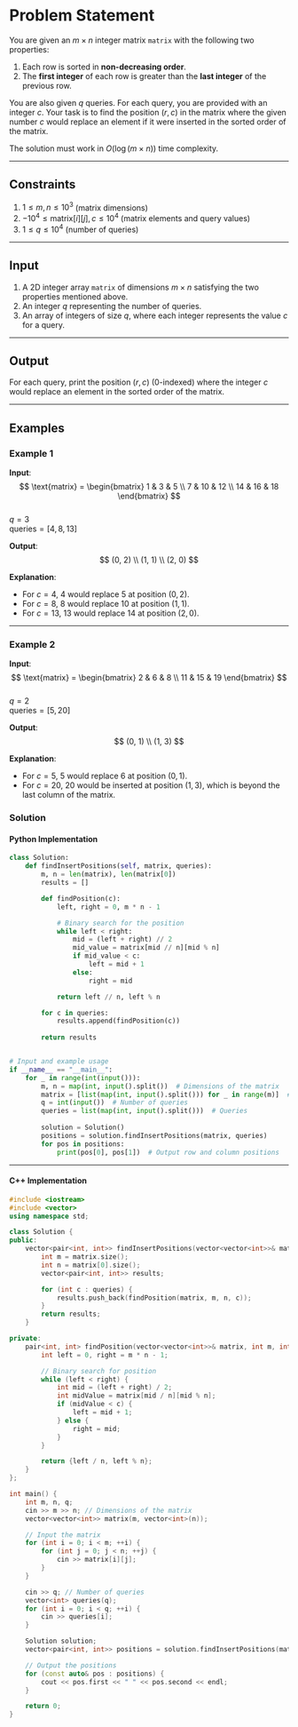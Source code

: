 # Problem Statement

You are given an $m \times n$ integer matrix `matrix` with the following two properties:

1. Each row is sorted in **non-decreasing order**.
2. The **first integer** of each row is greater than the **last integer** of the previous row.

You are also given $q$ queries. For each query, you are provided with an integer $c$. Your task is to find the position $(r, c)$ in the matrix where the given number $c$ would replace an element if it were inserted in the sorted order of the matrix. 

The solution must work in $O(\log(m \times n))$ time complexity.

---

## Constraints

1. $1 \leq m, n \leq 10^3$ (matrix dimensions)
2. $-10^4 \leq \text{matrix}[i][j], c \leq 10^4$ (matrix elements and query values)
3. $1 \leq q \leq 10^4$ (number of queries)

---

## Input

1. A 2D integer array `matrix` of dimensions $m \times n$ satisfying the two properties mentioned above.
2. An integer $q$ representing the number of queries.
3. An array of integers of size $q$, where each integer represents the value $c$ for a query.

---

## Output

For each query, print the position $(r, c)$ (0-indexed) where the integer $c$ would replace an element in the sorted order of the matrix.

---

## Examples

### Example 1

**Input**:  
$$
\text{matrix} = 
\begin{bmatrix}
1 & 3 & 5 \\
7 & 10 & 12 \\
14 & 16 & 18
\end{bmatrix}
$$  
$q = 3$  
$\text{queries} = [4, 8, 13]$

**Output**:  
$$
(0, 2) \\
(1, 1) \\
(2, 0)
$$

**Explanation**:  
- For $c = 4$, $4$ would replace $5$ at position $(0, 2)$.
- For $c = 8$, $8$ would replace $10$ at position $(1, 1)$.
- For $c = 13$, $13$ would replace $14$ at position $(2, 0)$.

---

### Example 2

**Input**:  
$$
\text{matrix} = 
\begin{bmatrix}
2 & 6 & 8 \\
11 & 15 & 19
\end{bmatrix}
$$  
$q = 2$  
$\text{queries} = [5, 20]$

**Output**:  
$$
(0, 1) \\
(1, 3)
$$

**Explanation**:  
- For $c = 5$, $5$ would replace $6$ at position $(0, 1)$.
- For $c = 20$, $20$ would be inserted at position $(1, 3)$, which is beyond the last column of the matrix.

### Solution

#### Python Implementation
```python
class Solution:
    def findInsertPositions(self, matrix, queries):
        m, n = len(matrix), len(matrix[0])
        results = []

        def findPosition(c):
            left, right = 0, m * n - 1

            # Binary search for the position
            while left < right:
                mid = (left + right) // 2
                mid_value = matrix[mid // n][mid % n]
                if mid_value < c:
                    left = mid + 1
                else:
                    right = mid

            return left // n, left % n

        for c in queries:
            results.append(findPosition(c))
        
        return results


# Input and example usage
if __name__ == "__main__":
    for _ in range(int(input())):
	    m, n = map(int, input().split())  # Dimensions of the matrix
	    matrix = [list(map(int, input().split())) for _ in range(m)]  # Matrix input
	    q = int(input())  # Number of queries
	    queries = list(map(int, input().split()))  # Queries
	
	    solution = Solution()
	    positions = solution.findInsertPositions(matrix, queries)
	    for pos in positions:
	        print(pos[0], pos[1])  # Output row and column positions
```

---

#### C++ Implementation
```c++
#include <iostream>
#include <vector>
using namespace std;

class Solution {
public:
    vector<pair<int, int>> findInsertPositions(vector<vector<int>>& matrix, vector<int>& queries) {
        int m = matrix.size();
        int n = matrix[0].size();
        vector<pair<int, int>> results;

        for (int c : queries) {
            results.push_back(findPosition(matrix, m, n, c));
        }
        return results;
    }

private:
    pair<int, int> findPosition(vector<vector<int>>& matrix, int m, int n, int c) {
        int left = 0, right = m * n - 1;

        // Binary search for position
        while (left < right) {
            int mid = (left + right) / 2;
            int midValue = matrix[mid / n][mid % n];
            if (midValue < c) {
                left = mid + 1;
            } else {
                right = mid;
            }
        }

        return {left / n, left % n};
    }
};

int main() {
    int m, n, q;
    cin >> m >> n; // Dimensions of the matrix
    vector<vector<int>> matrix(m, vector<int>(n));

    // Input the matrix
    for (int i = 0; i < m; ++i) {
        for (int j = 0; j < n; ++j) {
            cin >> matrix[i][j];
        }
    }

    cin >> q; // Number of queries
    vector<int> queries(q);
    for (int i = 0; i < q; ++i) {
        cin >> queries[i];
    }

    Solution solution;
    vector<pair<int, int>> positions = solution.findInsertPositions(matrix, queries);

    // Output the positions
    for (const auto& pos : positions) {
        cout << pos.first << " " << pos.second << endl;
    }

    return 0;
}
```